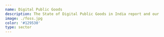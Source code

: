 ```yaml
---
name: Digital Public Goods
description: The State of Digital Public Goods in India report and our continuing advocacy aims to help governments switch over to FOSS and leverage the FOSS community to co-create software that is useful, equitable, transparent, and accountable.
image: ./foss.jpg
color: '#129530'
type: sector
---
```

